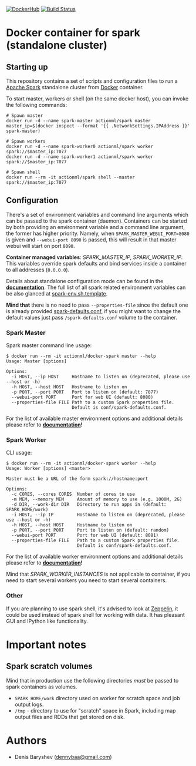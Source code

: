 [![DockerHub](https://img.shields.io/badge/docker-available-blue.svg)](https://hub.docker.com/r/actionml/spark) [![Build Status](https://travis-ci.org/actionml/docker-spark.svg?branch=master)](https://travis-ci.org/actionml/docker-spark)

# Docker container for spark (standalone cluster)

## Starting up

This repository contains a set of scripts and configuration files to run a [Apache Spark](https://spark.apache.org/) standalone cluster from [Docker](https://www.docker.io/) container.

To start master, workers or shell (on the same docker host),  you can invoke the following commands:

```
# Spawn master
docker run -d --name spark-master actionml/spark master
master_ip=$(docker inspect --format '{{ .NetworkSettings.IPAddress }}' spark-master)

# Spawn workers
docker run -d --name spark-worker0 actionml/spark worker spark://$master_ip:7077
docker run -d --name spark-worker1 actionml/spark worker spark://$master_ip:7077

# Spawn shell
docker run --rm -it actionml/spark shell --master spark://$master_ip:7077
```

## Configuration

There's a set of environment variables and command line arguments which can be passed to the spark container (daemon). Containers can be started by both providing an environment variable and a command line argument, the former has higher priority. Namely, when `SPARK_MASTER_WEBUI_PORT=8080` is given and `--webui-port 8090` is passed, this will result in that master webui will start on port `8090`.

**Container managed variables**: *SPARK_MASTER_IP*, *SPARK_WORKER_IP*. This variables override spark defaults and bind services inside a container to all addresses (`0.0.0.0`).

Details about standalone configuration mode can be found in the **[documentation](http://spark.apache.org/docs/latest/spark-standalone.html#cluster-launch-scripts)**. The full list of all spark related environment variables can be also glanced at [spark-env.sh.template](https://github.com/apache/spark/blob/master/conf/spark-env.sh.template).


**Mind that** there is no need to pass `--properties-file` since the default one is already provided [spark-defaults.conf](spark-defaults.conf), if you might want to change the default values just pass `/spark-defaults.conf` volume to the container.

### Spark Master

Spark master command line usage:

```
$ docker run --rm -it actionml/docker-spark master --help
Usage: Master [options]

Options:
  -i HOST, --ip HOST     Hostname to listen on (deprecated, please use --host or -h)
  -h HOST, --host HOST   Hostname to listen on
  -p PORT, --port PORT   Port to listen on (default: 7077)
  --webui-port PORT      Port for web UI (default: 8080)
  --properties-file FILE Path to a custom Spark properties file.
                         Default is conf/spark-defaults.conf.
```

For the list of available master environment options and additional details please refer to **[documentation](http://spark.apache.org/docs/latest/spark-standalone.html#cluster-launch-scripts)!**

### Spark Worker

CLI usage:

```
$ docker run --rm -it actionml/docker-spark worker --help
Usage: Worker [options] <master>

Master must be a URL of the form spark://hostname:port

Options:
  -c CORES, --cores CORES  Number of cores to use
  -m MEM, --memory MEM     Amount of memory to use (e.g. 1000M, 2G)
  -d DIR, --work-dir DIR   Directory to run apps in (default: SPARK_HOME/work)
  -i HOST, --ip IP         Hostname to listen on (deprecated, please use --host or -h)
  -h HOST, --host HOST     Hostname to listen on
  -p PORT, --port PORT     Port to listen on (default: random)
  --webui-port PORT        Port for web UI (default: 8081)
  --properties-file FILE   Path to a custom Spark properties file.
                           Default is conf/spark-defaults.conf.
```

For the list of available worker environment options and additional details please refer to **[documentation](http://spark.apache.org/docs/latest/spark-standalone.html#cluster-launch-scripts)!**

Mind that *SPARK_WORKER_INSTANCES* is not applicable to container, if you need to start several workers you need to start several containers.

### Other

If you are planning to use spark shell, it's advised to look at [Zeppelin](https://zeppelin.incubator.apache.org/), it could be used instead of spark shell for working with data. It has pleasant GUI and IPython like functionality.

# Important notes

## Spark scratch volumes

Mind that in production use the following directories *must* be passed to spark containers as volumes.

* `SPARK_HOME/work` directory used on worker for scratch space and job output logs.
*  `/tmp` - directory to use for "scratch" space in Spark, including map output files and RDDs that get stored on disk.

# Authors

 - Denis Baryshev (<dennybaa@gmail.com>)
